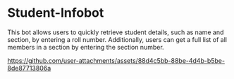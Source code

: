 # Student-Infobot
This bot allows users to quickly retrieve student details, such as name and section, by entering a roll number. Additionally, users can get a full list of all members in a section by entering the section number.


https://github.com/user-attachments/assets/88d4c5bb-88be-4d4b-b5be-8de87713806a
